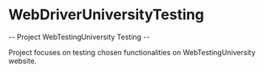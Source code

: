 # WebDriverUniversityTesting
-- Project WebTestingUniversity Testing --

Project focuses on testing chosen functionalities on WebTestingUniversity website.

